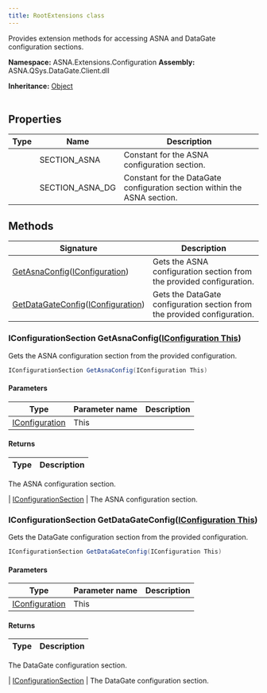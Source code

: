 ```yaml
---
title: RootExtensions class
---
```


Provides extension methods for accessing ASNA and DataGate configuration sections.

**Namespace:** ASNA.Extensions.Configuration
**Assembly:** ASNA.QSys.DataGate.Client.dll

**Inheritance:** [Object](https://docs.microsoft.com/en-us/dotnet/api/system.object)
<br>
<br>

## Properties

| Type | Name | Description
| --- | --- | --- 
|  | SECTION_ASNA | Constant for the ASNA configuration section. |
|  | SECTION_ASNA_DG | Constant for the DataGate configuration section within the ASNA section. |

## Methods

| Signature | Description |
| --- | --- |
| [GetAsnaConfig](#getasnaconfig-iconfiguration-)([IConfiguration](https://learn.microsoft.com/en-us/dotnet/api/microsoft.extensions.configuration.iconfiguration?view=net-8.0)) | Gets the ASNA configuration section from the provided configuration.
| [GetDataGateConfig](#getdatagateconfig-iconfiguration-)([IConfiguration](https://learn.microsoft.com/en-us/dotnet/api/microsoft.extensions.configuration.iconfiguration?view=net-8.0)) | Gets the DataGate configuration section from the provided configuration.

### IConfigurationSection GetAsnaConfig([IConfiguration This](https://learn.microsoft.com/en-us/dotnet/api/microsoft.extensions.configuration.iconfiguration?view=net-8.0))

Gets the ASNA configuration section from the provided configuration.

```cs
IConfigurationSection GetAsnaConfig(IConfiguration This)
```

#### Parameters
| Type | Parameter name | Description
| --- | --- | ---
| [IConfiguration](https://learn.microsoft.com/en-us/dotnet/api/microsoft.extensions.configuration.iconfiguration?view=net-8.0) | This | 

#### Returns
| Type | Description
| --- | ---
The ASNA configuration section.

| [IConfigurationSection](https://learn.microsoft.com/en-us/dotnet/api/microsoft.extensions.configuration.iconfigurationsection?view=net-8.0) | The ASNA configuration section.

### IConfigurationSection GetDataGateConfig([IConfiguration This](https://learn.microsoft.com/en-us/dotnet/api/microsoft.extensions.configuration.iconfiguration?view=net-8.0))

Gets the DataGate configuration section from the provided configuration.

```cs
IConfigurationSection GetDataGateConfig(IConfiguration This)
```

#### Parameters
| Type | Parameter name | Description
| --- | --- | ---
| [IConfiguration](https://learn.microsoft.com/en-us/dotnet/api/microsoft.extensions.configuration.iconfiguration?view=net-8.0) | This | 

#### Returns
| Type | Description
| --- | ---
The DataGate configuration section.

| [IConfigurationSection](https://learn.microsoft.com/en-us/dotnet/api/microsoft.extensions.configuration.iconfigurationsection?view=net-8.0) | The DataGate configuration section.
